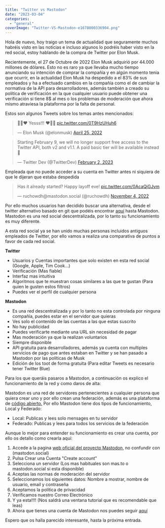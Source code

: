 ```yaml
---
title: "Twitter vs Mastodon"
date: "2023-03-04"
categories: 
  - "general"
coverImage: "Twitter-VS-Mastodon-e1678000336904.png"
---
```


Hola de nuevo, hoy traigo un tema de actualidad que seguramente muchos habréis visto en las noticias e incluso algunos lo podréis haber visto en la red social, estoy hablando de la compra de Twitter por Elon Musk.

Recientemente, el 27 de Octubre de 2022 Elon Musk adquirió por 44.000 millones de dólares. Esto no es raro ya que llevaba mucho tiempo anunciando su intención de comprar la compañía y en algún momento tenia que ocurrir, en la actualidad Elon Musk ha despedido a el 83% de sus empleados y ha a efectuado cambios en la compañía como el de cambiar la normativa de la API para desarrolladores, además también a creado su política de verificación en la que cualquier usuario puede obtener una verificación si tiene 8$ al mes o los problemas de moderación que ahora mismo atraviesa la plataforma por la falta de personal.

Estos son algunos Tweets sobre los temas antes mencionados:

<blockquote class="twitter-tweet"><p dir="ltr" lang="und">🚀💫♥️ Yesss!!! ♥️💫🚀 <a href="https://t.co/0T9HzUHuh6">pic.twitter.com/0T9HzUHuh6</a></p>— Elon Musk (@elonmusk) <a href="https://twitter.com/elonmusk/status/1518677066325053441?ref_src=twsrc%5Etfw">April 25, 2022</a></blockquote>
<script async src="https://platform.twitter.com/widgets.js" charset="utf-8"></script>

<blockquote class="twitter-tweet"><p dir="ltr" lang="en">Starting February 9, we will no longer support free access to the Twitter API, both v2 and v1.1. A paid basic tier will be available instead 🧵</p>— Twitter Dev (@TwitterDev) <a href="https://twitter.com/TwitterDev/status/1621026986784337922?ref_src=twsrc%5Etfw">February 2, 2023</a></blockquote>
<script async src="https://platform.twitter.com/widgets.js" charset="utf-8"></script>

Empleada que no puede acceder a su cuenta en Twitter antes ni siquiera de que le dijeran que estaba despedida

<blockquote class="twitter-tweet"><p dir="ltr" lang="en">Has it already started? Happy layoff eve! <a href="https://t.co/0AcaQjGJvm">pic.twitter.com/0AcaQjGJvm</a></p>— ruchowdh@mastodon.social (@ruchowdh) <a href="https://twitter.com/ruchowdh/status/1588365045158727681?ref_src=twsrc%5Etfw">November 4, 2022</a></blockquote>
<script async src="https://platform.twitter.com/widgets.js" charset="utf-8"></script>

Por ello muchos usuarios han decidido buscar una alternativa, desde el twitter alternativo basado en git que podéis encontrar [aquí](https://github.com/diracdeltas/tweets) hasta Mastodon. Mastodon es una red social descentralizada, por lo tanto su funcionamiento es muy diferente.

A esta red social ya se han unido muchas personas incluidos antiguos empleados de Twitter, por ello vamos a realiza una comparativa de puntos a favor de cada red social.

**Twitter**

- Usuarios y Cuentas importantes que solo existen en esta red social (Google, Apple, Tim Cook...)
- Verificación (Mas fiable)
- Interfaz mas intuitiva
- Algoritmos que te muestran cosas similares a las que te gustan (Para quien le gusten estos filtros)
- Puedes ver el perfil de cualquier persona

**Mastodon**

- Es una red descentralizada y por lo tanto no esta controlada por ninguna compañía, puedes estar en el servidor que quieras
- Ves solo el contenido de las cuentas a las que estas suscrito
- No hay publicidad
- Puedes verificarte mediante una URL sin necesidad de pagar
- Mas moderación ya que la realizan voluntarios
- Siempre disponible
- API gratuita para desarrolladores, además ya cuenta con multiples servicios de pago que antes estaban en Twitter y se han pasado a Mastodon por las políticas de Musk
- Edición de los toot de forma gratuita (Para editar Tweets es necesario tener Twitter Blue)

Para los que queráis pasaros a Mastodon, a continuación os explico el funcionamiento de la red y como daros de alta:

Mastodon es una red de servidores pertenecientes a cualquier persona que quiera crear uno y por ello crean una federación, además es una plataforma de [código abierto.](https://github.com/mastodon/mastodon) Por ello Mastodon tiene dos tipos de funcionamiento, Local y Federado:

- Local: Publicas y lees solo mensages en tu servidor
- Federado: Publicas y lees para todos los servicios de la federación

Aunque lo mejor para entender su funcionamiento es crear una cuenta, por ello os detallo como crearla aquí:

1. Accede a la pagina [web oficial del proyecto Mastodon](https://joinmastodon.org/servers), no confundir con (mastodon.social)
2. Pulsa Crear una Cuenta "Create account"
3. Selecciona un servidor (Los mas habituales son mas.to o mastodon.social si esta disponible)
4. Aceptas las normas de moderación del servidor
5. Seleccionamos los siguientes datos: Nombre a mostrar, nombre de usuario, email y contraseña
6. Aceptamos la política de privacidad
7. Verificamos nuestro Correo Electrónico
8. Y ya esta!!!! (Nos saldrá una ventana tutorial que es recomendable que leas)
9. Ahora que tienes una cuenta de Mastodon nos puedes seguir [aquí](https://mas.to/@piscina_de_entropia)

Espero que os halla parecido interesante, hasta la próxima entrada.
